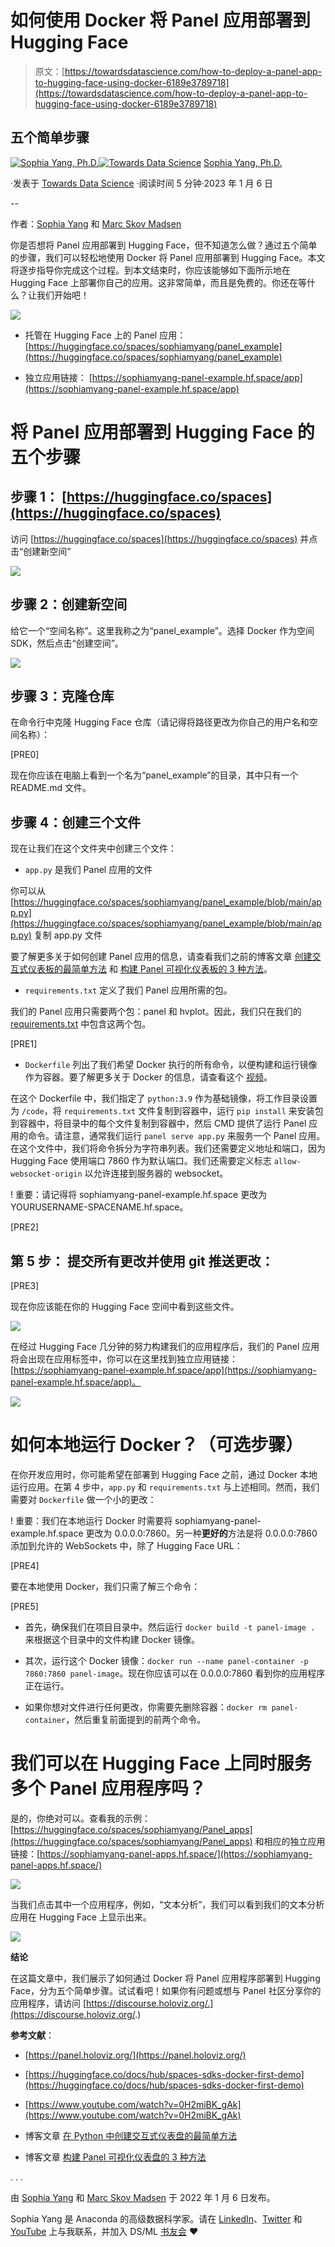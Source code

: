 # 如何使用 Docker 将 Panel 应用部署到 Hugging Face

> 原文：[https://towardsdatascience.com/how-to-deploy-a-panel-app-to-hugging-face-using-docker-6189e3789718](https://towardsdatascience.com/how-to-deploy-a-panel-app-to-hugging-face-using-docker-6189e3789718)

## 五个简单步骤

[](https://sophiamyang.medium.com/?source=post_page-----6189e3789718--------------------------------)[![Sophia Yang, Ph.D.](../Images/c133f918245ea4857dc46df3a07fc2b1.png)](https://sophiamyang.medium.com/?source=post_page-----6189e3789718--------------------------------)[](https://towardsdatascience.com/?source=post_page-----6189e3789718--------------------------------)[![Towards Data Science](../Images/a6ff2676ffcc0c7aad8aaf1d79379785.png)](https://towardsdatascience.com/?source=post_page-----6189e3789718--------------------------------) [Sophia Yang, Ph.D.](https://sophiamyang.medium.com/?source=post_page-----6189e3789718--------------------------------)

·发表于 [Towards Data Science](https://towardsdatascience.com/?source=post_page-----6189e3789718--------------------------------) ·阅读时间 5 分钟·2023 年 1 月 6 日

--

作者：[Sophia Yang](https://twitter.com/sophiamyang) 和 [Marc Skov Madsen](https://twitter.com/MarcSkovMadsen)

你是否想将 Panel 应用部署到 Hugging Face，但不知道怎么做？通过五个简单的步骤，我们可以轻松地使用 Docker 将 Panel 应用部署到 Hugging Face。本文将逐步指导你完成这个过程。到本文结束时，你应该能够如下面所示地在 Hugging Face 上部署你自己的应用。这非常简单，而且是免费的。你还在等什么？让我们开始吧！

![](../Images/37a77f74d355a73e70094a5b74a72734.png)

+   托管在 Hugging Face 上的 Panel 应用： [https://huggingface.co/spaces/sophiamyang/panel_example](https://huggingface.co/spaces/sophiamyang/panel_example)

+   独立应用链接： [https://sophiamyang-panel-example.hf.space/app](https://sophiamyang-panel-example.hf.space/app)

# 将 Panel 应用部署到 Hugging Face 的五个步骤

## **步骤 1：** [https://huggingface.co/spaces](https://huggingface.co/spaces)

访问 [https://huggingface.co/spaces](https://huggingface.co/spaces) 并点击“创建新空间”

![](../Images/4465a2567cc3d4c45118cabd7d6b4923.png)

## **步骤 2：创建新空间**

给它一个“空间名称”。这里我称之为“panel_example”。选择 Docker 作为空间 SDK，然后点击“创建空间”。

![](../Images/d5ad60e769ec646ccae8bbacef34a78a.png)

## **步骤 3：克隆仓库**

在命令行中克隆 Hugging Face 仓库（请记得将路径更改为你自己的用户名和空间名称）：

[PRE0]

现在你应该在电脑上看到一个名为“panel_example”的目录，其中只有一个 README.md 文件。

## **步骤 4：创建三个文件**

现在让我们在这个文件夹中创建三个文件：

+   `app.py` 是我们 Panel 应用的文件

你可以从 [https://huggingface.co/spaces/sophiamyang/panel_example/blob/main/app.py](https://huggingface.co/spaces/sophiamyang/panel_example/blob/main/app.py) 复制 app.py 文件

要了解更多关于如何创建 Panel 应用的信息，请查看我们之前的博客文章 [创建交互式仪表板的最简单方法](/the-easiest-way-to-create-an-interactive-dashboard-in-python-77440f2511d1?sk=e1ea8c40c090cdbe7689333267f73b25) 和 [构建 Panel 可视化仪表板的 3 种方法](https://sophiamyang.medium.com/3-ways-to-build-a-panel-visualization-dashboard-6e14148f529d?sk=2cd93ae39586305bae8cfaead2bf7bb4)。

+   `requirements.txt` 定义了我们 Panel 应用所需的包。

我们的 Panel 应用只需要两个包：panel 和 hvplot。因此，我们只在我们的 [requirements.txt](https://huggingface.co/spaces/sophiamyang/panel_interactive/blob/main/requirements.txt) 中包含这两个包。

[PRE1]

+   `Dockerfile` 列出了我们希望 Docker 执行的所有命令，以便构建和运行镜像作为容器。要了解更多关于 Docker 的信息，请查看这个 [视频](https://www.youtube.com/watch?v=0H2miBK_gAk)。

在这个 Dockerfile 中，我们指定了 `python:3.9` 作为基础镜像，将工作目录设置为 `/code`，将 `requirements.txt` 文件复制到容器中，运行 `pip install` 来安装包到容器中，将目录中的每个文件复制到容器中，然后 CMD 提供了运行 Panel 应用的命令。请注意，通常我们运行 `panel serve app.py` 来服务一个 Panel 应用。在这个文件中，我们将命令拆分为字符串列表。我们还需要定义地址和端口，因为 Hugging Face 使用端口 7860 作为默认端口。我们还需要定义标志 `allow-websocket-origin` 以允许连接到服务器的 websocket。

! 重要：请记得将 sophiamyang-panel-example.hf.space 更改为 YOURUSERNAME-SPACENAME.hf.space。

[PRE2]

## **第 5 步：** 提交所有更改并使用 git 推送更改：

[PRE3]

现在你应该能在你的 Hugging Face 空间中看到这些文件。

![](../Images/0c89e3759067eed9d7639ecce81283ae.png)

在经过 Hugging Face 几分钟的努力构建我们的应用程序后，我们的 Panel 应用将会出现在应用标签中，你可以在这里找到独立应用链接：[https://sophiamyang-panel-example.hf.space/app](https://sophiamyang-panel-example.hf.space/app)。

![](../Images/37a77f74d355a73e70094a5b74a72734.png)

# 如何本地运行 Docker？（可选步骤）

在你开发应用时，你可能希望在部署到 Hugging Face 之前，通过 Docker 本地运行应用。在第 4 步中，`app.py` 和 `requirements.txt` 与上述相同。然而，我们需要对 `Dockerfile` 做一个小的更改：

! 重要：我们在本地运行 Docker 时需要将 sophiamyang-panel-example.hf.space 更改为 0.0.0.0:7860。另一种**更好的**方法是将 0.0.0.0:7860 添加到允许的 WebSockets 中，除了 Hugging Face URL：

[PRE4]

要在本地使用 Docker，我们只需了解三个命令：

[PRE5]

+   首先，确保我们在项目目录中。然后运行 `docker build -t panel-image .` 来根据这个目录中的文件构建 Docker 镜像。

+   其次，运行这个 Docker 镜像：`docker run --name panel-container -p 7860:7860 panel-image`。现在你应该可以在 0.0.0.0:7860 看到你的应用程序正在运行。

+   如果你想对文件进行任何更改，你需要先删除容器：`docker rm panel-container`，然后重复前面提到的前两个命令。

# 我们可以在 Hugging Face 上同时服务多个 Panel 应用程序吗？

是的，你绝对可以。查看我的示例：[https://huggingface.co/spaces/sophiamyang/Panel_apps](https://huggingface.co/spaces/sophiamyang/Panel_apps) 和相应的独立应用链接：[https://sophiamyang-panel-apps.hf.space/](https://sophiamyang-panel-apps.hf.space/)

![](../Images/712b5fa5f6fdae723a2d4aed0d7bfc27.png)

当我们点击其中一个应用程序，例如，“文本分析”，我们可以看到我们的文本分析应用在 Hugging Face 上显示出来。

![](../Images/b18b0f21093ff66368b4b247150756bb.png)

**结论**

在这篇文章中，我们展示了如何通过 Docker 将 Panel 应用程序部署到 Hugging Face，分为五个简单步骤。试试看吧！如果你有问题或想与 Panel 社区分享你的应用程序，请访问 [https://discourse.holoviz.org/.](https://discourse.holoviz.org/.)

**参考文献**：

+   [https://panel.holoviz.org/](https://panel.holoviz.org/)

+   [https://huggingface.co/docs/hub/spaces-sdks-docker-first-demo](https://huggingface.co/docs/hub/spaces-sdks-docker-first-demo)

+   [https://www.youtube.com/watch?v=0H2miBK_gAk](https://www.youtube.com/watch?v=0H2miBK_gAk)

+   博客文章 [在 Python 中创建交互式仪表盘的最简单方法](/the-easiest-way-to-create-an-interactive-dashboard-in-python-77440f2511d1?sk=e1ea8c40c090cdbe7689333267f73b25)

+   博客文章 [构建 Panel 可视化仪表盘的 3 种方法](https://sophiamyang.medium.com/3-ways-to-build-a-panel-visualization-dashboard-6e14148f529d?sk=2cd93ae39586305bae8cfaead2bf7bb4)

. . .

由 [Sophia Yang](https://twitter.com/sophiamyang) 和 [Marc Skov Madsen](https://twitter.com/MarcSkovMadsen) 于 2022 年 1 月 6 日发布。

Sophia Yang 是 Anaconda 的高级数据科学家。请在 [LinkedIn](https://www.linkedin.com/in/sophiamyang/)、[Twitter](https://twitter.com/sophiamyang) 和 [YouTube](https://www.youtube.com/SophiaYangDS) 上与我联系，并加入 DS/ML [书友会](https://dsbookclub.github.io/) ❤️
